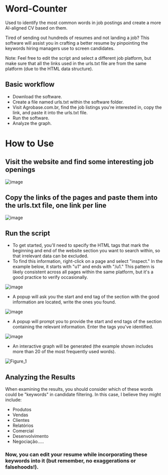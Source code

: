 # Word-Counter
Used to identify the most common words in job postings and create a more AI-aligned CV based on them.

Tired of sending out hundreds of resumes and not landing a job?
This software will assist you in crafting a better resume by pinpointing the keywords hiring managers use to screen candidates.

Note: Feel free to edit the script and select a different job platform, but make sure that all the links used in the urls.txt file are from the same platform (due to the HTML data structure).

## Basic workflow
- Download the software.
- Create a file named urls.txt within the software folder.
- Visit Agrobase.com.br, find the job listings you're interested in, copy the link, and paste it into the urls.txt file.
- Run the software.
- Analyze the graph.

# How to Use
## Visit the website and find some interesting job openings

![image](https://github.com/LuizSSenko/Word-Counter/assets/140913035/2d42b1a8-061d-42a2-8175-20d17838834f)


## Copy the links of the pages and paste them into the urls.txt file, one link per line

![image](https://github.com/LuizSSenko/Agrobase.com.br-Word_Counter/assets/140913035/e1dd3b90-7f64-4839-aa3b-4d103292cd4f)

## Run the script
- To get started, you'll need to specify the HTML tags that mark the beginning and end of the website section you want to search within, so that irrelevant data can be excluded.
- To find this information, right-click on a page and select "inspect." In the example below, it starts with "u1" and ends with "/u1." This pattern is likely consistent across all pages within the same platform, but it's a good practice to verify occasionally.

![image](https://github.com/LuizSSenko/Word-Counter/assets/140913035/6adb32b2-5b15-4184-ba1b-c00b69ee747d)

- A popup will ask you the start and end tag of the section with the good information are located, write the ones you found.
  
![image](https://github.com/LuizSSenko/Word-Counter/assets/140913035/829eec01-fe37-418a-801b-c8650e18842e)

- A popup will prompt you to provide the start and end tags of the section containing the relevant information. Enter the tags you've identified.

![image](https://github.com/LuizSSenko/Word-Counter/assets/140913035/02a20f4a-3514-4fb8-a013-29c6b1420dae)

- An interactive graph will be generated (the example shown includes more than 20 of the most frequently used words).

![Figure_1](https://github.com/LuizSSenko/Agrobase.com.br-Word_Counter/assets/140913035/89e5eda5-cca8-4dc3-9ec9-7694583fe203)

## Analyzing the Results
When examining the results, you should consider which of these words could be "keywords" in candidate filtering. In this case, I believe they might include:
- Produtos
- Vendas
- Clientes
- Relatórios
- Comercial
- Desenvolvimento
- Negociação.....

### Now, you can edit your resume while incorporating these keywords into it (but remember, no exaggerations or falsehoods!).
